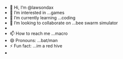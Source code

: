 - 👋 Hi, I’m @lawsondax
- 👀 I’m interested in ...games
- 🌱 I’m currently learning ...coding
- 💞️ I’m looking to collaborate on ...bee swarm simulator
- 
- 📫 How to reach me ...macro
- 😄 Pronouns: ...bat/man
- ⚡ Fun fact: ...im a red hive
- 

<!---
lawsondax/lawsondax is a ✨ special ✨ repository because its `README.md` (this file) appears on your GitHub profile.
You can click the Preview link to take a look at your changes.
--->
